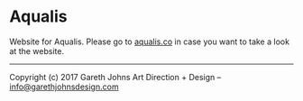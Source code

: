 # Aqualis

Website for Aqualis. Please go to [aqualis.co](http://aqualis.co) in case you want to take a look at the website.

* * *

Copyright (c) 2017 Gareth Johns Art Direction + Design – info@garethjohnsdesign.com
